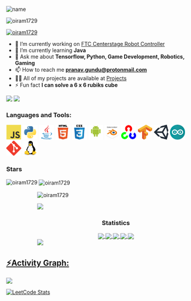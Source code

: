 ![name](https://github.com/oiram1729/oiram1729/blob/main/name%20v4.gif)

<p align="left"> <img src="https://komarev.com/ghpvc/?username=oiram1729&label=Profile%20views&color=0e75b6&style=flat" alt="oiram1729" /> </p>

<p align="left"> <a href="https://github.com/ryo-ma/github-profile-trophy"><img src="https://github-profile-trophy.vercel.app/?username=oiram1729&theme=dark_lover" alt="oiram1729" /></a> </p>

- 🔭 I’m currently working on [FTC Centerstage Robot Controller](https://github.com/oiram1729/FTC-Centerstage-Robot-Controller)
- 🌱 I’m currently learning **Java**
- 💬 Ask me about **Tensorflow, Python, Game Development, Robotics, Gaming**
- 📫 How to reach me **pranav.gundu@protonmail.com**
- 👨‍💻 All of my projects are available at [Projects](https://github.com/oiram1729?tab=repositories)
- ⚡ Fun fact **I can solve a 6 x 6 rubiks cube**

<div> <a href="https://github.com/oiram1729" target="_blank"><img src="https://img.shields.io/badge/GitHub-100000?style=for-the-badge&logo=github&logoColor=white" target="_blank"></a>
<a href = "mailto:pranav.gundu@protonmail.com"><img src="https://img.shields.io/badge/-Gmail-%23333?style=for-the-badge&logo=gmail&logoColor=white" target="_blank"></a>
</div><h3 align="left">Languages and Tools:</h3>
<p align="left">
<img src="https://raw.githubusercontent.com/teamedwardforever/Readme-Generator/71f25dd8b98329b168142a6b782a107b75eab178/svg/Skills/Languages/javascript-original.svg" alt="Javascript" width="40" height="40"/>
<img src="https://raw.githubusercontent.com/teamedwardforever/Readme-Generator/71f25dd8b98329b168142a6b782a107b75eab178/svg/Skills/Languages/python-original.svg" alt="Python" width="40" height="40"/>
<img src="https://raw.githubusercontent.com/teamedwardforever/Readme-Generator/71f25dd8b98329b168142a6b782a107b75eab178/svg/Skills/Languages/java-original.svg" alt="Java" width="40" height="40"/>
<img src="https://raw.githubusercontent.com/teamedwardforever/Readme-Generator/71f25dd8b98329b168142a6b782a107b75eab178/svg/Skills/Frontend/html5-original-wordmark.svg" alt="HTML" width="40" height="40"/>
<img src="https://raw.githubusercontent.com/teamedwardforever/Readme-Generator/71f25dd8b98329b168142a6b782a107b75eab178/svg/Skills/Frontend/css3-original-wordmark.svg" alt="Css" width="40" height="40"/>
<img src="https://raw.githubusercontent.com/teamedwardforever/Readme-Generator/71f25dd8b98329b168142a6b782a107b75eab178/svg/Skills/Mobile/android-original-wordmark.svg" alt="Android" width="40" height="40"/>
<img src="https://raw.githubusercontent.com/teamedwardforever/Readme-Generator/71f25dd8b98329b168142a6b782a107b75eab178/svg/Skills/Software/blender_community_badge_white.svg" alt="Blender" width="40" height="40"/>
<img src="https://raw.githubusercontent.com/teamedwardforever/Readme-Generator/71f25dd8b98329b168142a6b782a107b75eab178/svg/Skills/ML/opencv-icon.svg" alt="Opencv" width="40" height="40"/>
<img src="https://raw.githubusercontent.com/teamedwardforever/Readme-Generator/71f25dd8b98329b168142a6b782a107b75eab178/svg/Skills/ML/tensorflow-icon.svg" alt="Tensorflow" width="40" height="40"/>
<img src="https://raw.githubusercontent.com/teamedwardforever/Readme-Generator/71f25dd8b98329b168142a6b782a107b75eab178/svg/Skills/Engines/unity3d-icon.svg" alt="Unity" width="40" height="40"/>
<img src="https://raw.githubusercontent.com/teamedwardforever/Readme-Generator/71f25dd8b98329b168142a6b782a107b75eab178/svg/Skills/Other/arduino-1.svg" alt="Arduino" width="40" height="40"/>
<img src="https://raw.githubusercontent.com/teamedwardforever/Readme-Generator/71f25dd8b98329b168142a6b782a107b75eab178/svg/Skills/Other/git-scm-icon.svg" alt="Git" width="40" height="40"/>
<img src="https://raw.githubusercontent.com/teamedwardforever/Readme-Generator/71f25dd8b98329b168142a6b782a107b75eab178/svg/Skills/Other/linux-original.svg" alt="Linux" width="40" height="40"/>
</p>

<h3 align="left">Stars</h3>
<img align="left" height="180em" src="https://github-readme-stats.vercel.app/api/top-langs/?username=oiram1729&langs_count=8&theme=dark" alt=oiram1729 />

<p>&nbsp;<img align="center" height="180em" src="https://github-readme-stats.vercel.app/api?username=oiram1729&show_icons=true&locale=en&theme=dark" alt="oiram1729" /></p>

<p><img align="center" height="180em" src="https://github-readme-streak-stats.herokuapp.com/?user=oiram1729&theme=dark" alt="oiram1729" /></p>

<img src="https://user-images.githubusercontent.com/73097560/115834477-dbab4500-a447-11eb-908a-139a6edaec5c.gif"><h3 align="center">Statistics</h3>
<div align="center">
<a href="https://github.com/oiram1729">
<img align="center" src="http://github-profile-summary-cards.vercel.app/api/cards/stats?username=oiram1729&theme=dark" height="180em" />
<img align="center" src="http://github-profile-summary-cards.vercel.app/api/cards/most-commit-language?username=oiram1729&theme=dark" height="180em" />
<img align="center" src="http://github-profile-summary-cards.vercel.app/api/cards/repos-per-language?username=oiram1729&theme=dark" height="180em" />
<img align="center" src="http://github-profile-summary-cards.vercel.app/api/cards/productive-time?username=oiram1729&theme=dark" height="180em" />
<img align="center" src="http://github-profile-summary-cards.vercel.app/api/cards/profile-details?username=oiram1729&theme=dark" height="180em" />
</div>
<img src="https://user-images.githubusercontent.com/73097560/115834477-dbab4500-a447-11eb-908a-139a6edaec5c.gif"><h2 align="left">⚡Activity Graph:</h2>
<img align="center" src="https://github-readme-activity-graph.vercel.app/graph?username=oiram1729&theme=react-dark"/>

![LeetCode Stats](https://leetcode.card.workers.dev/PranavGundu1729?theme=auto&font=&extension=activity)
